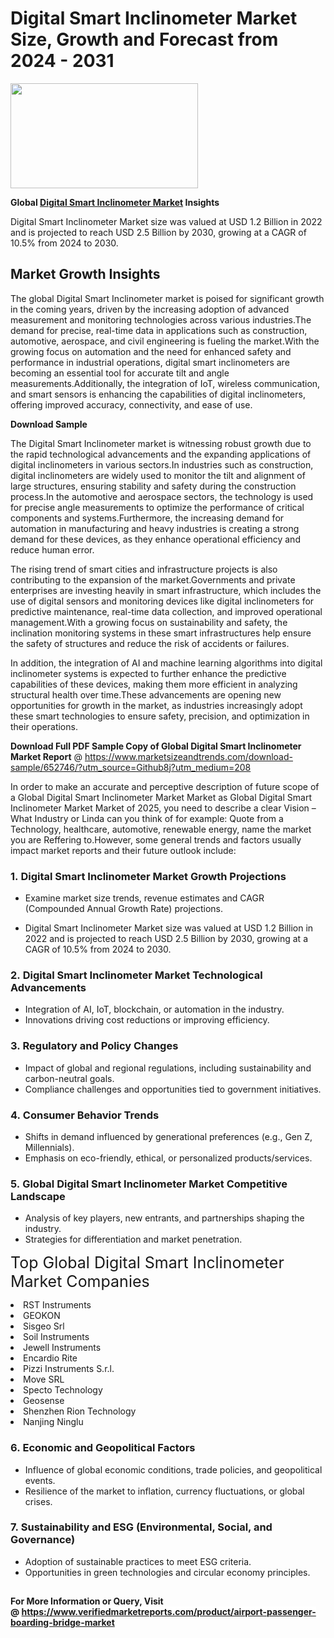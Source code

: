 <H1>Digital Smart Inclinometer Market Size, Growth and Forecast from 2024 - 2031</H1><img class="aligncenter size-medium wp-image-584254" src="https://thirdeyenews.in/wp-content/uploads/2024/09/Global-Market-Research-300x168.jpeg" alt="" width="300" height="168" /><p><strong>Global&nbsp;<a href="https://www.marketsizeandtrends.com/download-sample/652746/?utm_source=Github8j?utm_medium=208">Digital Smart Inclinometer Market</a> Insights</strong></p><p>Digital Smart Inclinometer Market size was valued at USD 1.2 Billion in 2022 and is projected to reach USD 2.5 Billion by 2030, growing at a CAGR of 10.5% from 2024 to 2030.</p><p><h2>Market Growth Insights</h2> <p>The global Digital Smart Inclinometer market is poised for significant growth in the coming years, driven by the increasing adoption of advanced measurement and monitoring technologies across various industries.The demand for precise, real-time data in applications such as construction, automotive, aerospace, and civil engineering is fueling the market.With the growing focus on automation and the need for enhanced safety and performance in industrial operations, digital smart inclinometers are becoming an essential tool for accurate tilt and angle measurements.Additionally, the integration of IoT, wireless communication, and smart sensors is enhancing the capabilities of digital inclinometers, offering improved accuracy, connectivity, and ease of use.</p> <p><strong>Download Sample</strong></p> <p>The Digital Smart Inclinometer market is witnessing robust growth due to the rapid technological advancements and the expanding applications of digital inclinometers in various sectors.In industries such as construction, digital inclinometers are widely used to monitor the tilt and alignment of large structures, ensuring stability and safety during the construction process.In the automotive and aerospace sectors, the technology is used for precise angle measurements to optimize the performance of critical components and systems.Furthermore, the increasing demand for automation in manufacturing and heavy industries is creating a strong demand for these devices, as they enhance operational efficiency and reduce human error.</p> <p>The rising trend of smart cities and infrastructure projects is also contributing to the expansion of the market.Governments and private enterprises are investing heavily in smart infrastructure, which includes the use of digital sensors and monitoring devices like digital inclinometers for predictive maintenance, real-time data collection, and improved operational management.With a growing focus on sustainability and safety, the inclination monitoring systems in these smart infrastructures help ensure the safety of structures and reduce the risk of accidents or failures.</p> <p>In addition, the integration of AI and machine learning algorithms into digital inclinometer systems is expected to further enhance the predictive capabilities of these devices, making them more efficient in analyzing structural health over time.These advancements are opening new opportunities for growth in the market, as industries increasingly adopt these smart technologies to ensure safety, precision, and optimization in their operations.</p> <p><span class=""><strong>Download Full PDF Sample Copy of Global Digital Smart Inclinometer Market Report</strong> @ <a href="https://www.marketsizeandtrends.com/download-sample/652746/?utm_source=Github8j?utm_medium=208" target="_blank">https://www.marketsizeandtrends.com/download-sample/652746/?utm_source=Github8j?utm_medium=208</a></span></p><p>In order to make an accurate and perceptive description of future scope of a Global&nbsp;Digital Smart Inclinometer Market Market as Global&nbsp;Digital Smart Inclinometer Market Market of 2025, you need to describe a clear Vision &ndash; What Industry or Linda can you think of for example: Quote from a Technology, healthcare, automotive, renewable energy, name the market you are Reffering to.However, some general trends and factors usually impact market reports and their future outlook include:</p><h3>1.&nbsp;<strong>Digital Smart Inclinometer Market Growth Projections</strong></h3><ul><li>Examine market size trends, revenue estimates and CAGR (Compounded Annual Growth Rate) projections.</li><li><p>Digital Smart Inclinometer Market size was valued at USD 1.2 Billion in 2022 and is projected to reach USD 2.5 Billion by 2030, growing at a CAGR of 10.5% from 2024 to 2030.</p></li></ul><h3>2.&nbsp;<strong>Digital Smart Inclinometer Market Technological Advancements</strong></h3><ul><li>Integration of AI, IoT, blockchain, or automation in the industry.</li><li>Innovations driving cost reductions or improving efficiency.</li></ul><h3>3.&nbsp;<strong>Regulatory and Policy Changes</strong></h3><ul><li>Impact of global and regional regulations, including sustainability and carbon-neutral goals.</li><li>Compliance challenges and opportunities tied to government initiatives.</li></ul><h3>4.&nbsp;<strong>Consumer Behavior Trends</strong></h3><ul><li>Shifts in demand influenced by generational preferences (e.g., Gen Z, Millennials).</li><li>Emphasis on eco-friendly, ethical, or personalized products/services.</li></ul><h3>5.&nbsp;<strong>Global Digital Smart Inclinometer Market Competitive Landscape</strong></h3><ul><li>Analysis of key players, new entrants, and partnerships shaping the industry.</li><li>Strategies for differentiation and market penetration.</li></ul><p data-pm-slice="1 1 []"><span style="color: inherit; font-family: inherit; font-size: 25px;">Top Global Digital Smart Inclinometer Market Companies</span></p><div class="" data-test-id=""><p><li>RST Instruments</li><li> GEOKON</li><li> Sisgeo Srl</li><li> Soil Instruments</li><li> Jewell Instruments</li><li> Encardio Rite</li><li> Pizzi Instruments S.r.l.</li><li> Move SRL</li><li> Specto Technology</li><li> Geosense</li><li> Shenzhen Rion Technology</li><li> Nanjing Ninglu</li></p></div><h3>6.&nbsp;<strong>Economic and Geopolitical Factors</strong></h3><ul><li>Influence of global economic conditions, trade policies, and geopolitical events.</li><li>Resilience of the market to inflation, currency fluctuations, or global crises.</li></ul><h3>7.&nbsp;<strong>Sustainability and ESG (Environmental, Social, and Governance)</strong></h3><ul><li>Adoption of sustainable practices to meet ESG criteria.</li><li>Opportunities in green technologies and circular economy principles.</li></ul><h2><strong style="font-size: 14px;">For More Information or Query, Visit @&nbsp;</strong><a style="background-color: #ffffff; font-size: 14px;" href="https://www.marketsizeandtrends.com/report/digital-smart-inclinometer-market/" target="_blank">https://www.verifiedmarketreports.com/product/airport-passenger-boarding-bridge-market</a></h2>